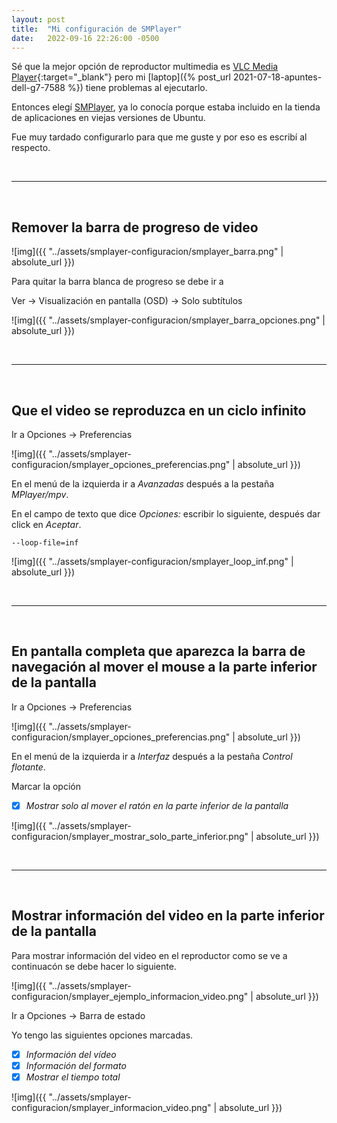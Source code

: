 ```yaml
---
layout: post
title:  "Mi configuración de SMPlayer"
date:   2022-09-16 22:26:00 -0500
---
```


Sé que la mejor opción de reproductor multimedia es [VLC Media Player](https://www.videolan.org/vlc/){:target="_blank"} pero mi [laptop]({% post_url 2021-07-18-apuntes-dell-g7-7588 %}) tiene problemas al ejecutarlo.

Entonces elegí [SMPlayer](https://www.smplayer.info/), ya lo conocía porque estaba incluido en la tienda de aplicaciones en viejas versiones de Ubuntu.

Fue muy tardado configurarlo para que me guste y por eso es escribí al respecto.



<br>
<hr>
<br>



## Remover la barra de progreso de video

![img]({{ "../assets/smplayer-configuracion/smplayer_barra.png" | absolute_url }})

Para quitar la barra blanca de progreso se debe ir a 

Ver -> Visualización en pantalla (OSD) -> Solo subtítulos

![img]({{ "../assets/smplayer-configuracion/smplayer_barra_opciones.png" | absolute_url }})



<br>
<hr>
<br>



## Que el video se reproduzca en un ciclo infinito

Ir a Opciones -> Preferencias

![img]({{ "../assets/smplayer-configuracion/smplayer_opciones_preferencias.png" | absolute_url }})

En el menú de la izquierda ir a *Avanzadas* después a la pestaña *MPlayer/mpv*.

En el campo de texto que dice *Opciones:* escribir lo siguiente, después dar click en *Aceptar*.

```
--loop-file=inf
```

![img]({{ "../assets/smplayer-configuracion/smplayer_loop_inf.png" | absolute_url }})



<br>
<hr>
<br>



## En pantalla completa que aparezca la barra de navegación al mover el mouse a la parte inferior de la pantalla

Ir a Opciones -> Preferencias

![img]({{ "../assets/smplayer-configuracion/smplayer_opciones_preferencias.png" | absolute_url }})

En el menú de la izquierda ir a *Interfaz* después a la pestaña *Control flotante*.

Marcar la opción

- [x] *Mostrar solo al mover el ratón en la parte inferior de la pantalla*

![img]({{ "../assets/smplayer-configuracion/smplayer_mostrar_solo_parte_inferior.png" | absolute_url }})



<br>
<hr>
<br>



## Mostrar información del video en la parte inferior de la pantalla

Para mostrar información del video en el reproductor como se ve a continuacón se debe hacer lo siguiente.

![img]({{ "../assets/smplayer-configuracion/smplayer_ejemplo_informacion_video.png" | absolute_url }})

Ir a Opciones -> Barra de estado

Yo tengo las siguientes opciones marcadas.

- [x] *Información del vídeo*
- [x] *Información del formato*
- [x] *Mostrar el tiempo total*

![img]({{ "../assets/smplayer-configuracion/smplayer_informacion_video.png" | absolute_url }})
